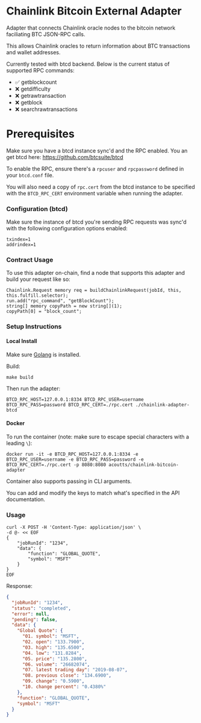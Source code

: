 # Chainlink Bitcoin External Adapter

Adapter that connects Chainlink oracle nodes to the bitcoin network faciliating BTC JSON-RPC calls.

This allows Chainlink oracles to return information about BTC transactions and wallet addresses.

Currently tested with btcd backend.
Below is the current status of supported RPC commands:

- ✅ getblockcount
- ❌ getdifficulty
- ❌ getrawtransaction
- ❌ getblock
- ❌ searchrawtransactions

# Prerequisites

Make sure you have a btcd instance sync'd and the RPC enabled. You an get btcd here:
https://github.com/btcsuite/btcd

To enable the RPC, ensure there's a `rpcuser` and `rpcpassword` defined in your `btcd.conf` file.

You will also need a copy of `rpc.cert` from the btcd instance to be specified with the `BTCD_RPC_CERT` environment variable when running the adapter.

### Configuration (btcd)

Make sure the instance of btcd you're sending RPC requests was sync'd with the following configuration options enabled:

```
txindex=1
addrindex=1
```

### Contract Usage

To use this adapter on-chain, find a node that supports this adapter and build your request like so:

```
Chainlink.Request memory req = buildChainlinkRequest(jobId, this, this.fulfill.selector);
run.add("rpc_command", "getBlockCount");
string[] memory copyPath = new string[](1);
copyPath[0] = "block_count";
```

### Setup Instructions

#### Local Install

Make sure [Golang](https://golang.org/pkg/) is installed.

Build:

```
make build
```

Then run the adapter:

```
BTCD_RPC_HOST=127.0.0.1:8334 BTCD_RPC_USER=username BTCD_RPC_PASS=password BTCD_RPC_CERT=./rpc.cert ./chainlink-adapter-btcd
```

#### Docker

To run the container (note: make sure to escape special characters with a leading `\`):

```
docker run -it -e BTCD_RPC_HOST=127.0.0.1:8334 -e BTCD_RPC_USER=username -e BTCD_RPC_PASS=password -e BTCD_RPC_CERT=./rpc.cert -p 8080:8080 acoutts/chainlink-bitcoin-adapter
```

Container also supports passing in CLI arguments.

You can add and modify the keys to match what's specified in the API documentation.

### Usage

```
curl -X POST -H 'Content-Type: application/json' \
-d @- << EOF
{
	"jobRunId": "1234",
	"data": {
		"function": "GLOBAL_QUOTE",
		"symbol": "MSFT"
	}
}
EOF
```

Response:

```json
{
  "jobRunId": "1234",
  "status": "completed",
  "error": null,
  "pending": false,
  "data": {
    "Global Quote": {
      "01. symbol": "MSFT",
      "02. open": "133.7900",
      "03. high": "135.6500",
      "04. low": "131.8284",
      "05. price": "135.2800",
      "06. volume": "26682074",
      "07. latest trading day": "2019-08-07",
      "08. previous close": "134.6900",
      "09. change": "0.5900",
      "10. change percent": "0.4380%"
    },
    "function": "GLOBAL_QUOTE",
    "symbol": "MSFT"
  }
}
```
